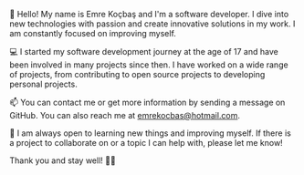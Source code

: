 👋 Hello! My name is Emre Koçbaş and I'm a software developer. I dive into new technologies with passion and create innovative solutions in my work. I am constantly focused on improving myself.

💻 I started my software development journey at the age of 17 and have been involved in many projects since then. I have worked on a wide range of projects, from contributing to open source projects to developing personal projects.

📫 You can contact me or get more information by sending a message on GitHub. You can also reach me at emrekocbas@hotmail.com.

🌱 I am always open to learning new things and improving myself. If there is a project to collaborate on or a topic I can help with, please let me know!

Thank you and stay well! 👨‍💻
